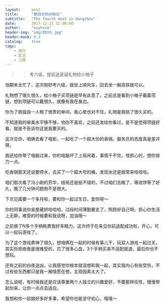 ```yaml
---
layout:     post
title:      "第四次杭州相见"
subtitle:   "The fourth meet in Hangzhou"
date:       2017-12-21 12:00:00
author:     "scyhssm"
header-img: "img/杭州1.jpg"
header-mask: 0.3
catalog:    true
tags:
    - 旅行
    - 生活
    - 心情
---
```


>> 考六级，提前送圣诞礼物给小柚子

怕期末太忙了，这次刚好考六级，就坐上顺风车，回去坐一躺高铁就可以。

礼物想了很久很久，给小柚子买项链是早有此意了，之前总是看到小柚子戴着项链，想到项链可以戴很久，就像有我在身边。

你为了我独自一人租了很贵的单间，我心里也对不住，礼物是我挑了很久买的。

不知道我的审美水平够不够，怕你不喜欢，之前还发给你看过，是不是觉得项链好看，就是不告诉你这是我要买的。

这次见你，咱俩去看了电影，一起吃了一个超大份的香锅，服务员的态度真是差评呀。

我还给你带了电脑过来，你的电脑坏了上班闲着，事情干不完，怪担心的，想你努力一点。

吃香锅那天还说要停水，去买了一个超大号的桶，发现水还是超常来哈哈哈。

咱们那次看了冯小刚的芳华，结局还是挺不错的，不过咱们去晚了，等烧饼等了好久，晚了几分钟问题倒不是很大。

下次见面要一个多月啦，要和你一起过生日，爱你呀～

你的同事说你金屋藏娇哈哈哈，过段时间薄勤要走了，照顾好自己啊。担心你生活上无聊，难受的时候要和我说呀，加油哦～

之前换了N多个手柄耗费我好多精力，这次终于在来见你前适配成功啦，开心，可以一起玩游戏了。

为了这个游戏费神了很久，想咱俩在一起的时候有事儿干，玩双人游戏一起过关。其实你拒绝我是很难受的，花了很多心血，3个手柄买来不适配就退，最后你也不想玩。

还有之前的白夜追凶，让我感觉你根本就没想和我一起，其实我内心有些受伤，不过有些东西都只是我一厢情愿在想，主观因素太大了。

怎么说呢，有时候我还是应该尊重两个人独立的兴趣爱好，不要那样任性，慢慢带起你来，让你一点点去适应。

我想和你一起做好多好多事，希望你也能坚守初心，嘻嘻～
